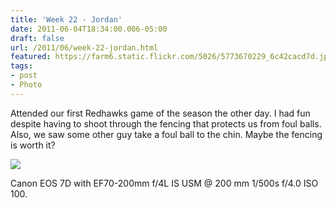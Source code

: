 ```yaml
---
title: 'Week 22 - Jordan'
date: 2011-06-04T18:34:00.006-05:00
draft: false
url: /2011/06/week-22-jordan.html
featured: https://farm6.static.flickr.com/5026/5773670229_6c42cacd7d.jpg
tags: 
- post
- Photo
---
```


Attended our first Redhawks game of the season the other day. I had fun despite having to shoot through the fencing that protects us from foul balls. Also, we saw some other guy take a foul ball to the chin. Maybe the fencing is worth it?

[![](https://farm6.static.flickr.com/5026/5773670229_6c42cacd7d.jpg)](https://www.flickr.com/photos/jhofker/5773670229/)

Canon EOS 7D with EF70-200mm f/4L IS USM @ 200 mm 1/500s f/4.0 ISO 100.